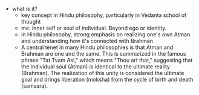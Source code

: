   * what is it?
    * key concept in Hindu philosophy, particularly in Vedanta school of thought
    * me: inner self or soul of individual. Beyond ego or identity.  
    * in Hindu philosophy, strong emphasis on realizing one's own Atman and understanding how it's connected with Brahman
    * A central tenet in many Hindu philosophies is that Atman and Brahman are one and the same. This is summarized in the famous phrase "Tat Tvam Asi," which means "Thou art that," suggesting that the individual soul (Atman) is identical to the ultimate reality (Brahman). The realization of this unity is considered the ultimate goal and brings liberation (moksha) from the cycle of birth and death (samsara).